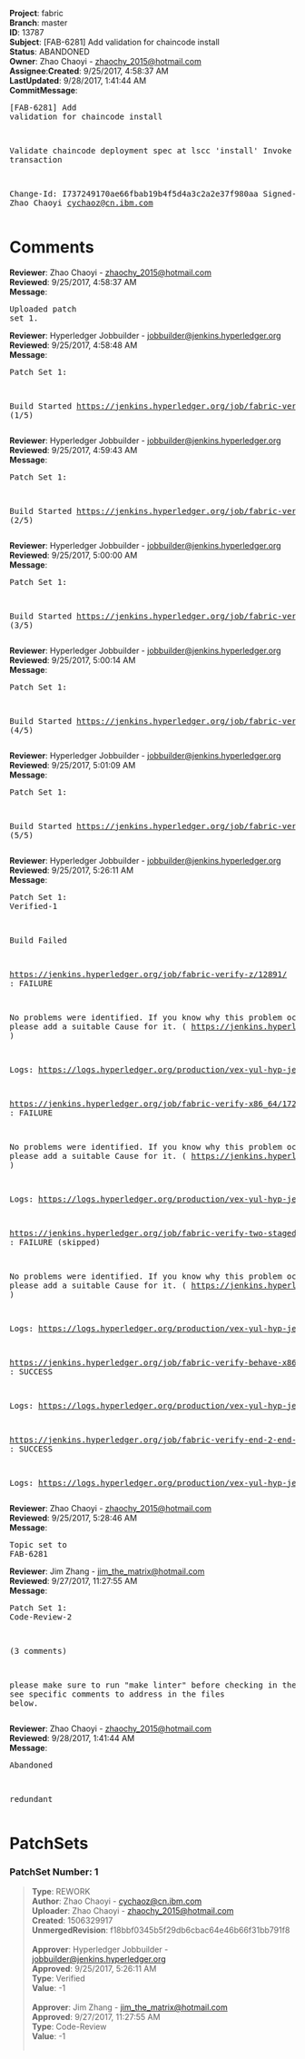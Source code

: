 <strong>Project</strong>: fabric</br><strong>Branch</strong>: master<br><strong>ID</strong>: 13787<br><strong>Subject</strong>: [FAB-6281] Add validation for chaincode install<br><strong>Status</strong>: ABANDONED<br><strong>Owner</strong>: Zhao Chaoyi - zhaochy_2015@hotmail.com<br><strong>Assignee</strong>:<strong>Created</strong>: 9/25/2017, 4:58:37 AM<br><strong>LastUpdated</strong>: 9/28/2017, 1:41:44 AM<br><strong>CommitMessage</strong>:<br><pre>[FAB-6281] Add validation for chaincode install

Validate chaincode deployment spec at lscc 'install' Invoke transaction

Change-Id: I737249170ae66fbab19b4f5d4a3c2a2e37f980aa
Signed-off-by: Zhao Chaoyi <cychaoz@cn.ibm.com>
</pre><h1>Comments</h1><strong>Reviewer</strong>: Zhao Chaoyi - zhaochy_2015@hotmail.com<br><strong>Reviewed</strong>: 9/25/2017, 4:58:37 AM<br><strong>Message</strong>: <pre>Uploaded patch set 1.</pre><strong>Reviewer</strong>: Hyperledger Jobbuilder - jobbuilder@jenkins.hyperledger.org<br><strong>Reviewed</strong>: 9/25/2017, 4:58:48 AM<br><strong>Message</strong>: <pre>Patch Set 1:

Build Started https://jenkins.hyperledger.org/job/fabric-verify-z/12891/ (1/5)</pre><strong>Reviewer</strong>: Hyperledger Jobbuilder - jobbuilder@jenkins.hyperledger.org<br><strong>Reviewed</strong>: 9/25/2017, 4:59:43 AM<br><strong>Message</strong>: <pre>Patch Set 1:

Build Started https://jenkins.hyperledger.org/job/fabric-verify-x86_64/17232/ (2/5)</pre><strong>Reviewer</strong>: Hyperledger Jobbuilder - jobbuilder@jenkins.hyperledger.org<br><strong>Reviewed</strong>: 9/25/2017, 5:00:00 AM<br><strong>Message</strong>: <pre>Patch Set 1:

Build Started https://jenkins.hyperledger.org/job/fabric-verify-behave-x86_64/11242/ (3/5)</pre><strong>Reviewer</strong>: Hyperledger Jobbuilder - jobbuilder@jenkins.hyperledger.org<br><strong>Reviewed</strong>: 9/25/2017, 5:00:14 AM<br><strong>Message</strong>: <pre>Patch Set 1:

Build Started https://jenkins.hyperledger.org/job/fabric-verify-end-2-end-x86_64/8813/ (4/5)</pre><strong>Reviewer</strong>: Hyperledger Jobbuilder - jobbuilder@jenkins.hyperledger.org<br><strong>Reviewed</strong>: 9/25/2017, 5:01:09 AM<br><strong>Message</strong>: <pre>Patch Set 1:

Build Started https://jenkins.hyperledger.org/job/fabric-verify-two-staged-ci-check-x86_64/13/ (5/5)</pre><strong>Reviewer</strong>: Hyperledger Jobbuilder - jobbuilder@jenkins.hyperledger.org<br><strong>Reviewed</strong>: 9/25/2017, 5:26:11 AM<br><strong>Message</strong>: <pre>Patch Set 1: Verified-1

Build Failed 

https://jenkins.hyperledger.org/job/fabric-verify-z/12891/ : FAILURE

No problems were identified. If you know why this problem occurred, please add a suitable Cause for it. ( https://jenkins.hyperledger.org/job/fabric-verify-z/12891/ )

Logs: https://logs.hyperledger.org/production/vex-yul-hyp-jenkins-1/fabric-verify-z/12891

https://jenkins.hyperledger.org/job/fabric-verify-x86_64/17232/ : FAILURE

No problems were identified. If you know why this problem occurred, please add a suitable Cause for it. ( https://jenkins.hyperledger.org/job/fabric-verify-x86_64/17232/ )

Logs: https://logs.hyperledger.org/production/vex-yul-hyp-jenkins-1/fabric-verify-x86_64/17232

https://jenkins.hyperledger.org/job/fabric-verify-two-staged-ci-check-x86_64/13/ : FAILURE (skipped)

No problems were identified. If you know why this problem occurred, please add a suitable Cause for it. ( https://jenkins.hyperledger.org/job/fabric-verify-two-staged-ci-check-x86_64/13/ )

Logs: https://logs.hyperledger.org/production/vex-yul-hyp-jenkins-1/fabric-verify-two-staged-ci-check-x86_64/13

https://jenkins.hyperledger.org/job/fabric-verify-behave-x86_64/11242/ : SUCCESS

Logs: https://logs.hyperledger.org/production/vex-yul-hyp-jenkins-1/fabric-verify-behave-x86_64/11242

https://jenkins.hyperledger.org/job/fabric-verify-end-2-end-x86_64/8813/ : SUCCESS

Logs: https://logs.hyperledger.org/production/vex-yul-hyp-jenkins-1/fabric-verify-end-2-end-x86_64/8813</pre><strong>Reviewer</strong>: Zhao Chaoyi - zhaochy_2015@hotmail.com<br><strong>Reviewed</strong>: 9/25/2017, 5:28:46 AM<br><strong>Message</strong>: <pre>Topic set to FAB-6281</pre><strong>Reviewer</strong>: Jim Zhang - jim_the_matrix@hotmail.com<br><strong>Reviewed</strong>: 9/27/2017, 11:27:55 AM<br><strong>Message</strong>: <pre>Patch Set 1: Code-Review-2

(3 comments)

please make sure to run "make linter" before checking in the update. see specific comments to address in the files below.</pre><strong>Reviewer</strong>: Zhao Chaoyi - zhaochy_2015@hotmail.com<br><strong>Reviewed</strong>: 9/28/2017, 1:41:44 AM<br><strong>Message</strong>: <pre>Abandoned

redundant</pre><h1>PatchSets</h1><h3>PatchSet Number: 1</h3><blockquote><strong>Type</strong>: REWORK<br><strong>Author</strong>: Zhao Chaoyi - cychaoz@cn.ibm.com<br><strong>Uploader</strong>: Zhao Chaoyi - zhaochy_2015@hotmail.com<br><strong>Created</strong>: 1506329917<br><strong>UnmergedRevision</strong>: f18bbf0345b5f29db6cbac64e46b66f31bb791f8<br><br><strong>Approver</strong>: Hyperledger Jobbuilder - jobbuilder@jenkins.hyperledger.org<br><strong>Approved</strong>: 9/25/2017, 5:26:11 AM<br><strong>Type</strong>: Verified<br><strong>Value</strong>: -1<br><br><strong>Approver</strong>: Jim Zhang - jim_the_matrix@hotmail.com<br><strong>Approved</strong>: 9/27/2017, 11:27:55 AM<br><strong>Type</strong>: Code-Review<br><strong>Value</strong>: -1<br><br></blockquote>